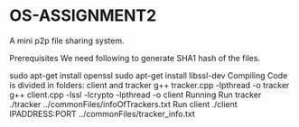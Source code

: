# OS-ASSIGNMENT2
A mini p2p file sharing system.

Prerequisites
We need following to generate SHA1 hash of the files.

sudo apt-get install openssl
sudo apt-get install libssl-dev
Compiling
Code is divided in folders: client and tracker
g++ tracker.cpp -lpthread -o tracker
g++ client.cpp -lssl -lcrypto -lpthread -o client 
Running
Run tracker
./tracker ../commonFiles/infoOfTrackers.txt
Run client
./client IPADDRESS:PORT ../commonFiles/tracker_info.txt
